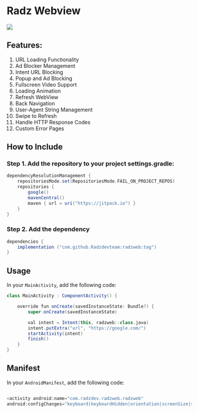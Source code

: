 # Radz Webview
[![](https://jitpack.io/v/Radzdevteam/radzweb.svg)](https://jitpack.io/#Radzdevteam/radzweb)


## Features:

1. URL Loading Functionality
2. Ad Blocker Management 
3. Intent URL Blocking  
4. Popup and Ad Blocking  
5. Fullscreen Video Support  
6. Loading Animation  
7. Refresh WebView  
8. Back Navigation  
9. User-Agent String Management  
10. Swipe to Refresh  
11. Handle HTTP Response Codes  
12. Custom Error Pages

## How to Include
### Step 1. Add the repository to your project settings.gradle:
```groovy
dependencyResolutionManagement {
    repositoriesMode.set(RepositoriesMode.FAIL_ON_PROJECT_REPOS)
    repositories {
        google()
        mavenCentral()
        maven { url = uri("https://jitpack.io") }
    }
}
   ```

### Step 2. Add the dependency
```groovy
dependencies {
    implementation ("com.github.Radzdevteam:radzweb:tag")
}

   ```

## Usage

In your `MainActivity`, add the following code:
```groovy
class MainActivity : ComponentActivity() {

    override fun onCreate(savedInstanceState: Bundle?) {
        super.onCreate(savedInstanceState)

        val intent = Intent(this, radzweb::class.java)
        intent.putExtra("url", "https://google.com/")
        startActivity(intent)
        finish()
    }
}

   ```


## Manifest
In your `AndroidManifest`, add the following code:

```groovy

<activity android:name="com.radzdev.radzweb.radzweb"
android:configChanges="keyboard|keyboardHidden|orientation|screenSize|screenLayout|smallestScreenSize|uiMode"/>

   ```
